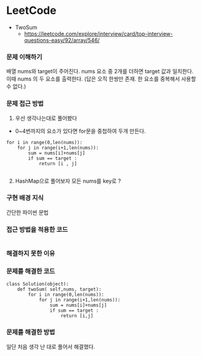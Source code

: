 
# LeetCode
- TwoSum
  -  <https://leetcode.com/explore/interview/card/top-interview-questions-easy/92/array/546/> 

### 문제 이해하기
배열 nums와 target이 주어진다. 
nums 요소 중 2개를 더하면 target 값과 일치한다.
이때 nums 의 두 요소를 출력한다. 
(답은 오직 한쌍만 존재. 한 요소를 중복해서 사용할 수 없다.)

### 문제 접근 방법
1. 우선 생각나는대로 풀어봤다
- 0~4번까지의 요소가 있다면 for문을 중첩하여 두개 만든다.
```
for i in range(0,len(nums)):
    for j in range(i+1,len(nums)):
        sum = nums[i]+nums[j] 
        if sum == target :
            return [i , j]
    
```
2. HashMap으로 풀어보자
모든 nums를 key로 ?

### 구현 배경 지식
간단한 파이썬 문법
### 접근 방법을 적용한 코드
```
```
### 해결하지 못한 이유

### 문제를 해결한 코드
```
class Solution(object):
    def twoSum( self,nums, target):
        for i in range(0,len(nums)):
            for j in range(i+1,len(nums)):
                sum = nums[i]+nums[j] 
                if sum == target :
                    return [i,j]
```

### 문제를 해결한 방법
일단 처음 생각 난 대로 풀어서 해결했다.